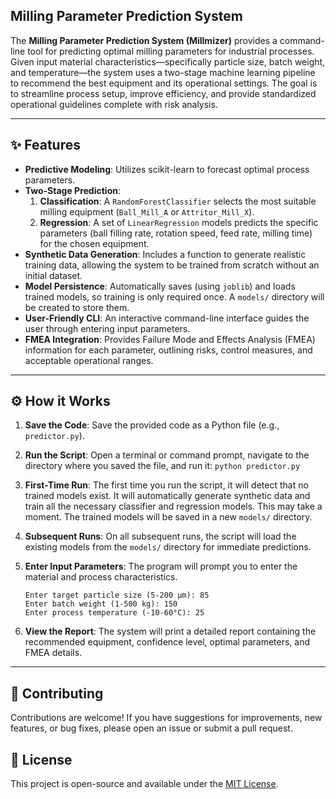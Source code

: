 ## Milling Parameter Prediction System

The **Milling Parameter Prediction System (Millmizer)** provides a command-line tool for predicting optimal milling parameters for industrial processes. Given input material characteristics—specifically particle size, batch weight, and temperature—the system uses a two-stage machine learning pipeline to recommend the best equipment and its operational settings.
The goal is to streamline process setup, improve efficiency, and provide standardized operational guidelines complete with risk analysis.

---

## ✨ Features

- **Predictive Modeling**: Utilizes scikit-learn to forecast optimal process parameters.
- **Two-Stage Prediction**:
    1.  **Classification**: A `RandomForestClassifier` selects the most suitable milling equipment (`Ball_Mill_A` or `Attritor_Mill_X`).
    2.  **Regression**: A set of `LinearRegression` models predicts the specific parameters (ball filling rate, rotation speed, feed rate, milling time) for the chosen equipment.
- **Synthetic Data Generation**: Includes a function to generate realistic training data, allowing the system to be trained from scratch without an initial dataset.
- **Model Persistence**: Automatically saves (using `joblib`) and loads trained models, so training is only required once. A `models/` directory will be created to store them.
- **User-Friendly CLI**: An interactive command-line interface guides the user through entering input parameters.
- **FMEA Integration**: Provides Failure Mode and Effects Analysis (FMEA) information for each parameter, outlining risks, control measures, and acceptable operational ranges.

---

## ⚙️ How it Works

1.  **Save the Code**: Save the provided code as a Python file (e.g., `predictor.py`).

2.  **Run the Script**: Open a terminal or command prompt, navigate to the directory where you saved the file, and run it:
    `python predictor.py`

3.  **First-Time Run**: The first time you run the script, it will detect that no trained models exist. It will automatically generate synthetic data and train all the necessary classifier and regression models. This may take a moment. The trained models will be saved in a new `models/` directory.

4.  **Subsequent Runs**: On all subsequent runs, the script will load the existing models from the `models/` directory for immediate predictions.

5.  **Enter Input Parameters**: The program will prompt you to enter the material and process characteristics.

    ```
    Enter target particle size (5-200 μm): 85
    Enter batch weight (1-500 kg): 150
    Enter process temperature (-10-60°C): 25
    ```

6.  **View the Report**: The system will print a detailed report containing the recommended equipment, confidence level, optimal parameters, and FMEA details.

---

## 🤝 Contributing

Contributions are welcome\! If you have suggestions for improvements, new features, or bug fixes, please open an issue or submit a pull request.

## 📄 License

This project is open-source and available under the [MIT License](https://www.google.com/search?q=LICENSE).
